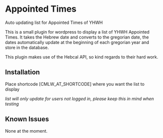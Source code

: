 # Appointed Times
Auto updating list for Appointed Times of YHWH

This is a small plugin for wordpress to display a list of YHWH Appointed Times. It takes the Hebrew date and converts to the gregorian date, the dates automatically update at the beginning of each gregorian year and store in the database.

This plugin makes use of the Hebcal API, so kind regards to their hard work.


## Installation
Place shortcode [CMLW_AT_SHORTCODE] where you want the list to display 

*list will only update for users not logged in, please keep this in mind when testing* 

## Known Issues
None at the moment.
